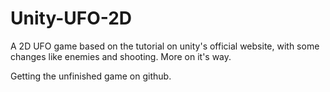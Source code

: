# Unity-UFO-2D
A 2D UFO game based on the tutorial on unity's official website, with some changes like enemies and shooting. More on it's way.

Getting the unfinished game on github.
